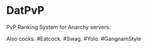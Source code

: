 DatPvP
======

PvP Ranking System for Anarchy servers.

Also cocks.
 #Eatcock.
 #Swag.
 #Yolo.
 #GangnamStyle
